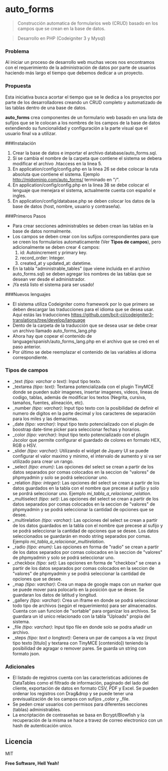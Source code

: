 # auto_forms
> Construcción automatica de formularios web (CRUD) basado en los campos que se crean en la base de datos.

> Desarrollo en PHP (Codeigniter 3 y Mysql)

### Problema
Al iniciar un proceso de desarrollo web muchas veces nos encontramos con el requerimiento de la administración de datos por parte de usuarios haciendo más largo el tiempo que debemos dedicar a un proyecto. 

### Propuesta
Esta iniciativa busca acortar el tiempo que se le dedica a los proyectos por parte de los desarrolladores creando un CRUD completo y automatizado de las tablas dentro de una base de datos.

**auto_forms** crea componentes de un formulario web basado en una lista de sufijos que se le colocan a los nombres de los campos de la base de datos extendiendo su funcionalidad y configuración a la parte visual que el usuario final va a utilizar.

###Instalación
1. Crear la base de datos e importar el archivo database/auto_forms.sql.
2. Si se cambia el nombre de la carpeta que contiene el sistema se debera modificar el archivo .htaccess en la linea 5.
3. En application/config/config.php en la linea 26 se debe colocar la ruta absoluta que contiene el sistema. Ejemplo http://midominio.com/auto_forms/ terminado en "/".
4. En application/config/config.php en la linea 38 se debe colocar el lenguaje que menejara el sistema, actualmente cuenta con español e ingles.
5. En application/config/database.php se deben colocar los datos de la base de datos (host, nombre, usuario y contraseña).

###Primeros Pasos
- Para crear secciones administrables se deben crean las tablas en la base de datos normalmente.
- Los campos se deben crear con los sufijos correspondientes para que se creen los formularios automaticamente (Ver **Tipos de campos**), pero adicionalmente se deben crear 4 campos:
    1. id: Autoincrement y primary key.
    2. record_order: Integer.
    3. created_at y updated_at: datetime.
- En la tabla "administrable_tables" (que viene incluida en el archivo auto_forms.sql) se deben agregar los nombres de las tablas que se desean ver desde el administrador.
- ¡Ya está listo el sistema para ser usado!

###Nuevos lenguajes
- El sistema utiliza Codeigniter como framework por lo que primero se deben descargar las traducciones para el idioma que se desea usar. Aquí estás las traducciones https://github.com/bcit-ci/codeigniter3-translations/tree/develop/language
- Dento de la carpeta de la traducción que se desea usar se debe crear un archivo llamado auto_forms_lang.php
- Ahora hay que copear el contenido de language/spanish/auto_forms_lang.php en el archivo que se creó en el paso anterior.
- Por último se debe reemplazar el contenido de las variables al idioma correspondiente.

### Tipos de campos
- _text *(tipo: varchar o text)*: Input tipo texto.
- _textarea *(tipo: text)*: Textarea potencializada con el plugin TinyMCE donde se pueden subir imagenes, insertar imagenes, videos, lineas de codigo, tablas, además de modificar los textos (Negrita, cursiva, tamaños, fuentes, alineación, etc).
- _number *(tipo: varchar)*: Input tipo texto con la posibilidad de definir el numero de digitos en la parte decimal y los caracteres de separación para los miles y las demacimas.
- _date *(tipo: varchar)*: Input tipo texto potencializado con el plugin de boostrap date-time picker para seleccionar fechas y horarios.
- _color *(tipo: varchar)*: Input tipo texto potencializado con el plugin Jscolor que permite configurar el guardado de colores en formato HEX, RGB o HSV.
- _slider *(tipo: varchar)*: Utilizando el widget de Jquery UI se puede configurar el valor maximo y minimo, el intervalo de aumento y si va ser utilizado para crear un rango.
- _select *(tipo: enum)*: Las opciones del select se crean a partir de los datos separados por comas colocados en la seccion de "valores" de phpmyadmin y solo se podrá seleccionar uno.
- _relation *(tipo: integer)*: Las opciones del select se crean a partir de los datos guardados en la tabla con el nombre que precese al sufijo y solo se pordrá seleccionar uno. Ejemplo *mi_tabla_a_relacionar_relation*.
- _multiselect *(tipo: set)*: Las opciones del select se crean a partir de los datos separados por comas colocados en la seccion de "valores" de phpmyadmin y se podrá seleccionar la cantidad de opciones que se desee.
- _multirelation *(tipo: varchar)*: Las opciones del select se crean a partir de los datos guardados en la tabla con el nombre que precese al sufijo y se podrá seleccionar la cantidad de opciones que se desee. Los datos seleccionados se guardarán en modo string separados por comas. Ejemplo *mi_tabla_a_relacionar_multirelation*.
- _radio *(tipo: enum)*: Las opciones en forma de "radio" se crean a partir de los datos separados por comas colocados en la seccion de "valores" de phpmyadmin y solo se podrá seleccionar uno.
- _checkbox *(tipo: set)*: Las opciones en forma de "checkbox" se crean a partir de los datos separados por comas colocados en la seccion de "valores" de phpmyadmin y se podrá seleccionar la cantidad de opciones que se desee.
- _map *(tipo: varchar)*: Crea un mapa de google maps con un marker que se puede mover para polocarlo en la posición que se desee. Se guardaran los datos de latitud y longitud.
- _gallery *(tipo: varchar)*: Crea un iframe en donde se podrá seleccionar todo tipo de archivos (según el requerimiento) para ser almacenados. Cuenta con uan funcion de "sortable" para organizar los archivos. Se guardara un id unico relacionado con la tabla "Uploads" propia del sistema.
- _file *(tipo: varchar)*: Input tipo file en donde solo se podra añadir un archivo.
- _steps *(tipo: text o longtext)*: Genera un par de campos a la vez (input tipo texto [titulo] y textarea con TinyMCE [contenido]) teniendo la posibilidad de agragar o remover pares. Se guarda un string con formato json.

### Adicionales
- El listado de registros cuenta con las caracteristicas adiciones de DataTables como el filtrado de información, paginado del lado del cliente, exportación de datos en formato CSV, PDF y Excel. Se pueden ordenar los registros con Drag&drop y se puede tener una previsualización de los campos con sufijos _color y _file.
- Se peden crear usuarios con permisos para diferentes secciones (tablas) administrables.
- La encriptación de contraseñas se basa en Bcrypt/Blowfish y la recuperación de la misma se hace a travez de correo electronico con un hash de autenticación unico.

Licencia
----

MIT


**Free Software, Hell Yeah!**

